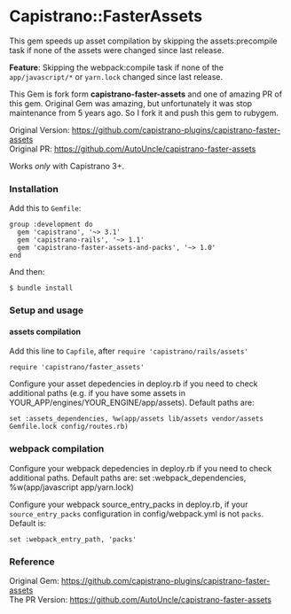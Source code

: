 # Capistrano::FasterAssets

This gem speeds up asset compilation by skipping the assets:precompile task if none of the assets were changed since last release.

**Feature**: Skipping the webpack:compile task if none of the `app/javascript/*` or `yarn.lock` changed since last release.

This Gem is fork form **capistrano-faster-assets** and one of amazing PR of this gem. 
Original Gem was amazing, but unfortunately it was stop maintenance from 5 years ago. So I fork it and push this gem to rubygem.

Original Version: https://github.com/capistrano-plugins/capistrano-faster-assets  
Original PR: https://github.com/AutoUncle/capistrano-faster-assets  

Works *only* with Capistrano 3+.

### Installation

Add this to `Gemfile`:

    group :development do
      gem 'capistrano', '~> 3.1'
      gem 'capistrano-rails', '~> 1.1'
      gem 'capistrano-faster-assets-and-packs', '~> 1.0'
    end

And then:

    $ bundle install

### Setup and usage

#### assets compilation
Add this line to `Capfile`, after `require 'capistrano/rails/assets'`

    require 'capistrano/faster_assets'
    
Configure your asset depedencies in deploy.rb if you need to check additional paths (e.g. if you have some assets in YOUR_APP/engines/YOUR_ENGINE/app/assets). Default paths are:

    set :assets_dependencies, %w(app/assets lib/assets vendor/assets Gemfile.lock config/routes.rb)

### webpack compilation
Configure your webpack depedencies in deploy.rb if you need to check additional paths. Default paths are:
    set :webpack_dependencies, %w(app/javascript app/yarn.lock)

Configure your webpack source_entry_packs in deploy.rb, if your `source_entry_packs` configuration in config/webpack.yml is not `packs`.
Default is:

    set :webpack_entry_path, 'packs'

### Reference

Original Gem: https://github.com/capistrano-plugins/capistrano-faster-assets  
The PR Version: https://github.com/AutoUncle/capistrano-faster-assets 





